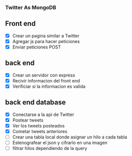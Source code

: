 ### Twitter As MongoDB

## Front end
* [x] Crear un pagina similar a Twitter
* [x] Agregar js para hacer peticiones
* [x] Enviar peticiones POST

## back end
* [x] Crear un servidor con express
* [x] Recivir informacion del front end
* [x] Verificiar si la informacion es valida

## back end database
* [x] Conectarse a la api de Twitter
* [x] Postear tweets
* [x] Ver los tweets posteados
* [x] Cometar tweets anteriores
* [ ] Crear una tabla local donde asignar un hilo a cada tabla
* [ ] Estenografear el json y cifrarlo en una imagen
* [ ] filtrar hilos dependiendo de la query
